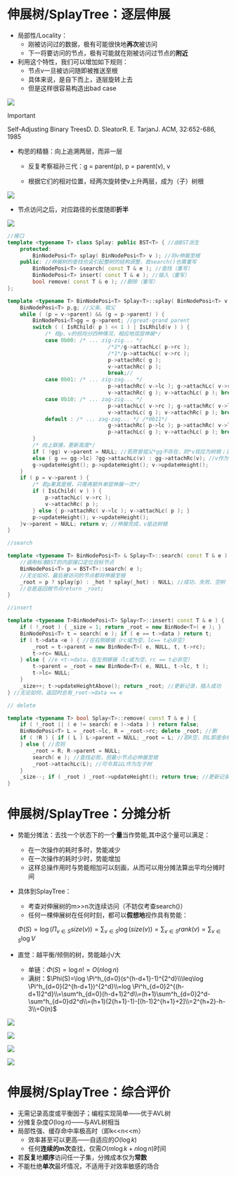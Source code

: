 # 伸展树/SplayTree：逐层伸展

- 局部性/Locality：
    - 刚被访问过的数据，极有可能很快地**再次**被访问
    - 下一将要访问的节点，极有可能就在刚被访问过节点的**附近**
- 利用这个特性，我们可以增加如下规则：
    - 节点v一旦被访问随即被推送至根
    - 具体来说，是自下而上，逐层旋转上去
    - 但是这样很容易构造出bad case

[![](https://raw.githubusercontent.com/Tendourisu/images/master/image%2013.png)](https://raw.githubusercontent.com/Tendourisu/images/master/image%2013.png)

> [!important]  
> Self-Adjusting Binary TreesD. D. SleatorR. E. TarjanJ. ACM, 32:652-686, 1985  

- 构思的精髓：向上追溯两层，而非一层
    - 反复考察祖孙三代：g = parent(p), p = parent(v), v  
          
        
    - 根据它们的相对位置，经两次旋转使v上升两层，成为（子）树根

[![](https://raw.githubusercontent.com/Tendourisu/images/master/image%201%207.png)](https://raw.githubusercontent.com/Tendourisu/images/master/image%201%207.png)

- 节点访问之后，对应路径的长度随即**折半**

[![](https://raw.githubusercontent.com/Tendourisu/images/master/image%202%208.png)](https://raw.githubusercontent.com/Tendourisu/images/master/image%202%208.png)

```C++
//接口
template <typename T> class Splay: public BST<T> { //由BST派生
	protected:
		BinNodePosi<T> splay( BinNodePosi<T> v ); //将v伸展至根
	public: //伸展树的查找也会引起整树的结构调整，故search()也需重写
		BinNodePosi<T> &search( const T & e ); //查找（重写）
		BinNodePosi<T> insert( const T & e ); //插入（重写）
		bool remove( const T & e ); //删除（重写）
};
```

```C++
template <typename T> BinNodePosi<T> Splay<T>::splay( BinNodePosi<T> v ) {
	BinNodePosi<T> p,g; //父亲、祖父
	while ( (p = v->parent) && (g = p->parent) ) {
		BinNodePosi<T>gg = g->parent; //great-grand parent
		switch ( ( IsRChild( p ) << 1 ) | IsLRhild(v ) ) {
			/* 视p、v的拐向分四种情况，相应地双层伸展*/
			case 0b00: /* ... zig-zig... */
								/*2*/g->attachLc( p->rc );
								/*1*/p->attachLc( v->rc );
								p->attachRc( g );
								v->attachRc( p );
								break;//
			case 0b01: /* ... zig-zag... */
								p->attachRc( v->lc ); g->attachLc( v->rc ); //zig-zag
								v->attachRc( g ); v->attachLc( p ); break;
			case 0b10: /* ... zag-zig... */
								p->attachLc( v->rc ); g->attachRc( v->lc );//zag-zig
								v->attachLc( g ); v->attachRc( p ); break;
			default : /* ... zag-zag... */ /*0b11*/
								g->attachRc( p->lc ); p->attachRc( v->lc );//zag-zag
								p->attachLc( g ); v->attachLc( p ); break;
		}
		/* 向上联接，更新高度*/
		if ( !gg) v->parent = NULL; //若原曾祖父*gg不存在，则*v现应为树根；否则*gg应以
		else ( g == gg->lc) ?gg->attachLc(v) : gg->attachRc(v); //v作为左或右孩子
		g->updateHeight(); p->updateHeight(); v->updateHeight();
	}
	if ( p = v->parent ) { 
		/* 若p果真是根，只需再额外单层伸展一次*/
		if ( IsLChild( v ) ) {
			p->attachLc( v->rc );
			v->attachRc( p );
		} else { p->attachRc( v->lc ); v->attachLc( p ); }
		p->updateHeight(); v->updateHeight();
	}v->parent = NULL; return v; //伸展完成，v抵达树根
}
```

```C++
//search

template <typename T> BinNodePosi<T> & Splay<T>::search( const T & e ) {
	//调用标准BST的内部接口定位目标节点
	BinNodePosi<T> p = BST<T>::search( e );
	//无论如何，最后被访问的节点都将伸展至根
	_root = p ? splay(p) : _hot ? splay(_hot) : NULL; //成功、失败、空树
	//总是返回根节点return _root;
}
```

```C++
//insert

template <typename T>BinNodePosi<T> Splay<T>::insert( const T & e ) {
	if ( !_root ) { _size = 1; return _root = new BinNode<T>( e ); }
	BinNodePosi<T> t = search( e ); if ( e == t->data ) return t;
	if ( t->data <e ) { //在右侧嫁接（rc或为空，lc== t必非空）
		_root = t->parent = new BinNode<T>( e, NULL, t, t->rc);
		t->rc= NULL;
	} else { //e <t->data，在左侧嫁接（lc或为空，rc == t必非空）
		t->parent = _root = new BinNode<T>( e, NULL, t->lc, t );
		t->lc= NULL;
	}
	_size++; t->updateHeightAbove(); return _root; //更新记录，插入成功
} //无论如何，返回时总有_root->data == e
```

```C++
// delete

template <typename T> bool Splay<T>::remove( const T & e ) {
	if ( !_root || ( e != search( e )->data ) ) return false;
	BinNodePosi<T> L = _root->lc, R = _root->rc; delete _root; //删
	if ( !R ) { if ( L ) L->parent = NULL; _root = L; //若R空，则L即是余树
	} else { //否则
		_root = R; R->parent = NULL;
		search( e ); //查找必败，但最小节点必伸展至根
		_root->attachLc(L); //可令其以L作为左子树
	}
	_size--; if ( _root ) _root->updateHeight(); return true; //更新记录，删除成功
}
```

# 伸展树/SplayTree：分摊分析

- 势能分摊法：去找一个状态下的一个**量**当作势能,其中这个量可以满足：
    - 在一次操作的耗时多时，势能减少
    - 在一次操作的耗时少时，势能增加
    - 这样总操作用时与势能相加可以刻画，从而可以用分摊法算出平均分摊时间
- 具体到SplayTree：
    
    - 考查对伸展树的m>>n次连续访问（不妨仅考查search()）
    - 任何一棵伸展树在任何时刻，都可以**假想地**视作具有势能：
    
    $\Phi(S)=\log(\Pi_{v\in S}size(v))=\sum_{v\in S}\log(size(v))=\sum_{v\in S}rank(v)=\sum_{v\in S}\log V$
    
- 直觉：越平衡/倾侧的树，势能越小/大
    - 单链：$\Phi(S)=\log n!=O(n\log n)$﻿
    - 满树：$\Phi(S)=\log \Pi^h_{d=0}(s^{h-d+1}-1)^{2^d}\\\leq\log \Pi^h_{d=0}(2^{h-d+1})^{2^d}\\=log \Pi^h_{d=0}2^{(h-d+1)2^d}\\=\sum^h_{d=0}(h-d+1)2^d\\=(h+1)\sum^h_{d=0}2^d-\sum^h_{d=0}d2^d\\=(h+1)(2{h+1}-1)-[(h-1)2^{h+1}+2]\\=2^{h+2}-h-3\\=O(n)$﻿

[![](https://raw.githubusercontent.com/Tendourisu/images/master/image%203%206.png)](https://raw.githubusercontent.com/Tendourisu/images/master/image%203%206.png)

[![](https://raw.githubusercontent.com/Tendourisu/images/master/image%204%206.png)](https://raw.githubusercontent.com/Tendourisu/images/master/image%204%206.png)

[![](https://raw.githubusercontent.com/Tendourisu/images/master/image%205%206.png)](https://raw.githubusercontent.com/Tendourisu/images/master/image%205%206.png)

[![](https://raw.githubusercontent.com/Tendourisu/images/master/image%206%206.png)](https://raw.githubusercontent.com/Tendourisu/images/master/image%206%206.png)

# 伸展树/SplayTree：综合评价

- 无需记录高度或平衡因子；编程实现简单——优于AVL树
- 分摊复杂度$O(\log n)$﻿——与AVL树相当
- 局部性强、缓存命中率极高时（即k<<n<<m）
    - 效率甚至可以更高——自适应的$O(\log k)$﻿
    - 任何**连续的m次**查找，仅需$O(m\log k+n\log n)$﻿时间
- 若**反复**地**顺序**访问任一子集，分摊成本仅为**常数**
- 不能杜绝**单次**最坏情况，不适用于对效率敏感的场合